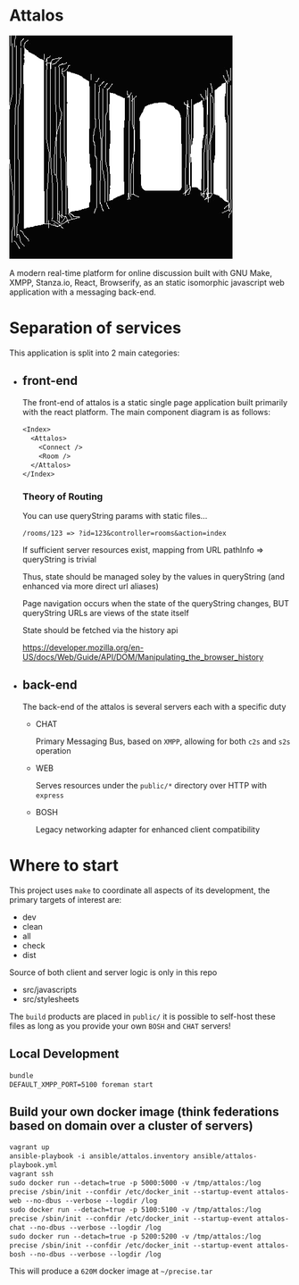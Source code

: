 # Attalos

![image](attalos.png)

A modern real-time platform for online discussion built with GNU Make, XMPP, Stanza.io, React, Browserify, as an static isomorphic javascript web application with a messaging back-end.

# Separation of services

This application is split into 2 main categories:

* ## front-end
   
  The front-end of attalos is a static single page application built primarily with the react platform. The main component diagram is as follows:
   
      <Index>
        <Attalos>
          <Connect />
          <Room />
        </Attalos>
      </Index>

  ### Theory of Routing

     You can use queryString params with static files...

      /rooms/123 => ?id=123&controller=rooms&action=index

     If sufficient server resources exist, mapping from URL pathInfo => queryString is trivial

     Thus, state should be managed soley by the values in queryString (and enhanced via more direct url aliases)

     Page navigation occurs when the state of the queryString changes, BUT queryString URLs are views of the state itself

     State should be fetched via the history api

     https://developer.mozilla.org/en-US/docs/Web/Guide/API/DOM/Manipulating_the_browser_history

* ## back-end
   
   The back-end of the attalos is several servers each with a specific duty

    * CHAT
    
      Primary Messaging Bus, based on `XMPP`, allowing for both `c2s` and `s2s` operation 

    * WEB
    
	    Serves resources under the `public/*` directory over HTTP with `express`
	  
    * BOSH
    
      Legacy networking adapter for enhanced client compatibility

# Where to start

This project uses `make` to coordinate all aspects of its development, the primary targets of interest are:

 * dev
 * clean
 * all
 * check
 * dist

Source of both client and server logic is only in this repo

* src/javascripts
* src/stylesheets

The `build` products are placed in `public/` it is possible to self-host these files as long as you provide your own `BOSH` and `CHAT` servers!

## Local Development

    bundle
    DEFAULT_XMPP_PORT=5100 foreman start

## Build your own docker image (think federations based on domain over a cluster of servers)

    vagrant up
    ansible-playbook -i ansible/attalos.inventory ansible/attalos-playbook.yml
    vagrant ssh
    sudo docker run --detach=true -p 5000:5000 -v /tmp/attalos:/log precise /sbin/init --confdir /etc/docker_init --startup-event attalos-web --no-dbus --verbose --logdir /log
    sudo docker run --detach=true -p 5100:5100 -v /tmp/attalos:/log precise /sbin/init --confdir /etc/docker_init --startup-event attalos-chat --no-dbus --verbose --logdir /log
    sudo docker run --detach=true -p 5200:5200 -v /tmp/attalos:/log precise /sbin/init --confdir /etc/docker_init --startup-event attalos-bosh --no-dbus --verbose --logdir /log

  This will produce a `620M` docker image at `~/precise.tar`
